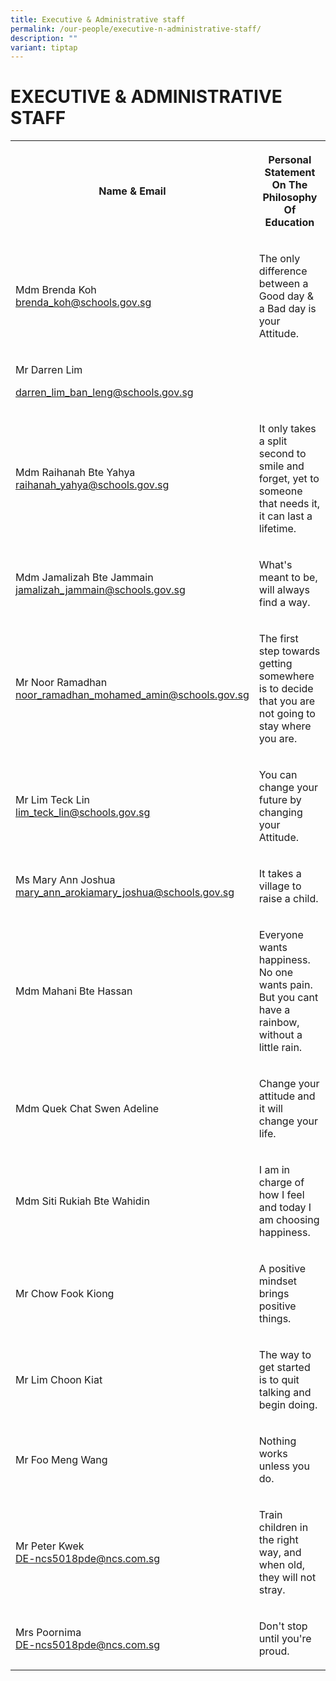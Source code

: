 ```yaml
---
title: Executive & Administrative staff
permalink: /our-people/executive-n-administrative-staff/
description: ""
variant: tiptap
---
```

<h1><strong>EXECUTIVE &amp; ADMINISTRATIVE STAFF</strong></h1>
<table style="minWidth: 50px">
<colgroup>
<col>
<col>
</colgroup>
<tbody>
<tr>
<th rowspan="1" colspan="1">
<p>Name &amp; Email</p>
</th>
<th rowspan="1" colspan="1">
<p>Personal Statement On The Philosophy Of Education</p>
</th>
</tr>
<tr>
<td rowspan="1" colspan="1">
<p>Mdm Brenda Koh
<br><a href="mailto:brenda_koh@schools.gov.sg" rel="noopener noreferrer nofollow" target="_blank">brenda_koh@schools.gov.sg</a>
</p>
</td>
<td rowspan="1" colspan="1">
<p>The only difference between a Good day &amp; a Bad day is your Attitude.</p>
</td>
</tr>
<tr>
<td rowspan="1" colspan="1">
<p>Mr Darren Lim</p>
<p><a href="mailto:darren_lim_ban_leng@schools.gov.sg" rel="noopener noreferrer nofollow" target="_blank">darren_lim_ban_leng@schools.gov.sg</a>
</p>
</td>
<td rowspan="1" colspan="1">
<p></p>
</td>
</tr>
<tr>
<td rowspan="1" colspan="1">
<p>Mdm Raihanah Bte Yahya
<br><a href="mailto:raihanah_yahya@schools.gov.sg" rel="noopener noreferrer nofollow" target="_blank">raihanah_yahya@schools.gov.sg</a>
</p>
</td>
<td rowspan="1" colspan="1">
<p>It only takes a split second to smile and forget, yet to someone that
needs it, it can last a lifetime.</p>
</td>
</tr>
<tr>
<td rowspan="1" colspan="1">
<p>Mdm Jamalizah Bte Jammain
<br><a href="mailto:jamalizah_jammain@schools.gov.sg" rel="noopener noreferrer nofollow" target="_blank">jamalizah_jammain@schools.gov.sg</a>
</p>
</td>
<td rowspan="1" colspan="1">
<p>What's meant to be, will always find a way.</p>
</td>
</tr>
<tr>
<td rowspan="1" colspan="1">
<p>Mr Noor Ramadhan
<br><a href="mailto:noor_ramadhan_mohamed_amin@schools.gov.sg" rel="noopener noreferrer nofollow" target="_blank">noor_ramadhan_mohamed_amin@schools.gov.sg</a>
</p>
</td>
<td rowspan="1" colspan="1">
<p>The first step towards getting somewhere is to decide that you are not
going to stay where you are.</p>
</td>
</tr>
<tr>
<td rowspan="1" colspan="1">
<p>Mr Lim Teck Lin
<br><a href="mailto:lim_teck_lin@schools.gov.sg" rel="noopener noreferrer nofollow" target="_blank">lim_teck_lin@schools.gov.sg</a>
</p>
</td>
<td rowspan="1" colspan="1">
<p>You can change your future by changing your Attitude.</p>
</td>
</tr>
<tr>
<td rowspan="1" colspan="1">
<p>Ms Mary Ann Joshua
<br><a href="mailto:mary_ann_arokiamary_joshua@schools.gov.sg" rel="noopener noreferrer nofollow" target="_blank">mary_ann_arokiamary_joshua@schools.gov.sg</a>
</p>
</td>
<td rowspan="1" colspan="1">
<p>It takes a village to raise a child.</p>
</td>
</tr>
<tr>
<td rowspan="1" colspan="1">
<p>Mdm Mahani Bte Hassan</p>
</td>
<td rowspan="1" colspan="1">
<p>Everyone wants happiness. No one wants pain. But you cant have a rainbow,
without a little rain.</p>
</td>
</tr>
<tr>
<td rowspan="1" colspan="1">
<p>Mdm Quek Chat Swen Adeline</p>
</td>
<td rowspan="1" colspan="1">
<p>Change your attitude and it will change your life.</p>
</td>
</tr>
<tr>
<td rowspan="1" colspan="1">
<p>Mdm Siti Rukiah Bte Wahidin</p>
</td>
<td rowspan="1" colspan="1">
<p>I am in charge of how I feel and today I am choosing happiness.</p>
</td>
</tr>
<tr>
<td rowspan="1" colspan="1">
<p>Mr Chow Fook Kiong</p>
</td>
<td rowspan="1" colspan="1">
<p>A positive mindset brings positive things.</p>
</td>
</tr>
<tr>
<td rowspan="1" colspan="1">
<p>Mr Lim Choon Kiat</p>
</td>
<td rowspan="1" colspan="1">
<p>The way to get started is to quit talking and begin doing.</p>
</td>
</tr>
<tr>
<td rowspan="1" colspan="1">
<p>Mr Foo Meng Wang</p>
</td>
<td rowspan="1" colspan="1">
<p>Nothing works unless you do.</p>
</td>
</tr>
<tr>
<td rowspan="1" colspan="1">
<p>Mr Peter Kwek
<br><a href="mailto:DE-ncs5018pde@ncs.com.sg" rel="noopener noreferrer nofollow" target="_blank">DE-ncs5018pde@ncs.com.sg</a>
</p>
</td>
<td rowspan="1" colspan="1">
<p>Train children in the right way, and when old, they will not stray.</p>
</td>
</tr>
<tr>
<td rowspan="1" colspan="1">
<p>Mrs Poornima
<br><a href="mailto:DE-ncs5018pde@ncs.com.sg" rel="noopener noreferrer nofollow" target="_blank">DE-ncs5018pde@ncs.com.sg</a>
</p>
</td>
<td rowspan="1" colspan="1">
<p>Don't stop until you're proud.</p>
</td>
</tr>
</tbody>
</table>
<p></p>